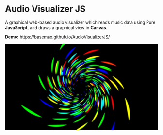 # Audio Visualizer JS

A graphical web-based audio visualizer which reads music data using Pure **JavaScript**, and draws a graphical view in **Canvas**.

**Demo:** https://basemax.github.io/AudioVisualizerJS/

[![Audio Visualizer JS](preview.jpg)](https://basemax.github.io/AudioVisualizerJS/)

